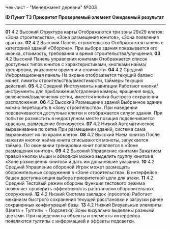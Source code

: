 Чек-лист - \"Менеджмент деревни\" №003

  **ID**   **Пункт ТЗ**   **Приоритет**   **Проверяемый элемент**                             **Ожидаемый результат**
  -------- -------------- --------------- --------------------------------------------------- ------------------------------------------------------------------------------------------------------------------------------------------------------------------------------------------------------------------------------------------
  **01**   4.2            Высокий         Структура карты                                     Отображаются три зоны 29x29 клеток: «Зона строительства», «Зона размещения юнитов», «Зона появления врагов».
  **02**   4.2            Высокий         Панель строительства                                Отображается панель с категорией зданий «Оборона». При выборе здания показывается его иконка, стоимость, требования и время строительства/улучшения.
  **03**   4.2            Высокий         Панель управления юнитами                           Отображается список доступных типов юнитов с характеристиками, кнопками найма/тренировки, указанием времени и стоимости.
  **04**   4.2            Средний         Информационная панель                               На экране отображается текущий баланс монет, лимиты строительства/вместимости, таймеры текущих действий.
  **05**   4.2            Средний         Инструменты навигации                               Работают кнопки/инструменты для приближения/отдаления камеры, вращения вида, включения/выключения сетки, имеется кнопка быстрого сохранения расположения.
  **06**   4.2            Высокий         Размещение зданий                                   Выбранное здание можно перетащить в «Зону строительства». При наведении подсвечиваются доступные клетки и отображается силуэт здания. При попытке разместить в недоступном месте позиция подсвечивается красным, размещение блокируется.
  **07**   4.2            Низкий          Автоматическое выравнивание по сетке                При размещении зданий, система сама выравнивает их по краям клеток.
  **08**   4.2            Высокий         Наем юнитов                                         После нажатия кнопки найма юнита списываются монеты, запускается таймер. По окончании тренировки юнит появляется в «Зоне размещения юнитов».
  **09**   4.2            Высокий         Управление юнитами                                  Зажатием правой кнопки мыши и обводкой можно выделить группу юнитов в «Зоне размещения юнитов» и дать им дальнейшие указания.
  **10**   4.2            Средний         Управление обороной                                 Игрок может размещать оборонительные сооружения в «Зоне строительства». В интерфейсе башен доступна опция выбора приоритетной цели для атаки.
  **11**   4.2            Средний         Тестовый режим обороны                              Функция тестового режима позволяет проверить эффективность расстановки оборонительных сооружений.
  **12**   4.2            Низкий          Система закладок (пресетов)                         Работает механизм быстрого сохранения текущей расстановки и загрузки ранее сохраненных конфигураций базы.
  **13**   4.2            Низкий          Визуальные элементы (Цвета + Тултипы + Подсветка)   Зоны визуально выделены разными цветами. При наведении на объекты и элементы интерфейса появляются тултипы с информацией и эффекты подсветки.
